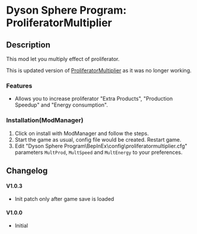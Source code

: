 # Dyson Sphere Program: ProliferatorMultiplier

## Description
This mod let you multiply effect of proliferator.

This is updated version of [ProliferatorMultiplier](https://thunderstore.io/c/dyson-sphere-program/p/DSP_SimpleMods/ProliferatorMultiplier/) as it was no longer working.

### Features
- Allows you to increase proliferator "Extra Products", "Production Speedup" and "Energy consumption".

### Installation(ModManager)
1. Click on install with ModManager and follow the steps.
2. Start the game as usual, config file would be created. Restart game.
3. Edit "Dyson Sphere Program\BepInEx\config\proliferatormultiplier.cfg" parameters
   `MultProd`, `MultSpeed` and `MultEnergy` to your preferences.


## Changelog

#### V1.0.3
- Init patch only after game save is loaded

#### V1.0.0
- Initial
